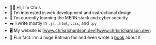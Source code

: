 - 🤵🏻 Hi, I’m Chris
- 👀 I’m interested in web development and instructional design
- 🌱 I’m currently learning the MERN stack and cyber security
- ✒️ I write mostly in `.js`, `.html`, `.css`, and `.py`
- 🖥️ My website is [www.chrisrichardson.dev](www.chrisrichardson.dev)
- 🦇 Fun fact: I'm a huge Batman fan and even wrote a [book](https://www.amazon.com/Batman-Joker-Contested-Sexuality-Routledge-ebook/dp/B08MV9FX12/ref=tmm_kin_swatch_0?_encoding=UTF8&qid=1640137747&sr=8-1) about it


<!---
richardsonchrisj/richardsonchrisj is a ✨ special ✨ repository because its `README.md` (this file) appears on your GitHub profile.
You can click the Preview link to take a look at your changes.
--->
